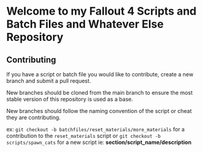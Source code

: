 # Welcome to my Fallout 4 Scripts and Batch Files and Whatever Else Repository

## Contributing

If you have a script or batch file you would like to contribute, create a new branch and submit a pull request.

New branches should be cloned from the main branch to ensure the most stable version of this repository is used as a base.

New branches should follow the naming convention of the script or cheat they are contributing.

ex: `git checkout -b batchfiles/reset_materials/more_materials` for a contribution to the `reset_materials` script or `git checkout -b scripts/spawn_cats` for a new script ie: **section/script_name/description**
